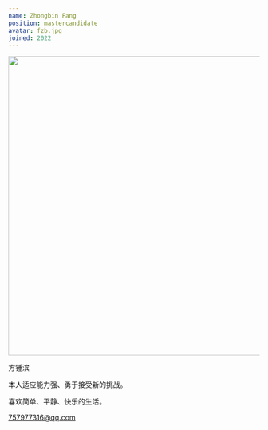 ```yaml
---
name: Zhongbin Fang
position: mastercandidate
avatar: fzb.jpg
joined: 2022
---
```


<img width="600" src="{{site.baseurl}}/images/people/{{page.avatar}}">


方锺滨

本人适应能力强、勇于接受新的挑战。

喜欢简单、平静、快乐的生活。

757977316@qq.com
